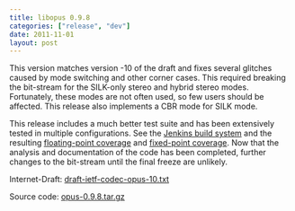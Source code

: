 ```yaml
---
title: libopus 0.9.8
categories: ["release", "dev"]
date: 2011-11-01
layout: post
---
```


This version matches version -10 of the draft and fixes several glitches caused
by mode switching and other corner cases. This required breaking the bit-stream
for the SILK-only stereo and hybrid stereo modes. Fortunately, these modes are
not often used, so few users should be affected. This release also implements a
CBR mode for SILK mode.

This release includes a much better test suite and has been extensively tested
in multiple configurations. See the [Jenkins build system][jenkins] and the resulting
[floating-point coverage][floating] and [fixed-point coverage][fixed]. Now that the
analysis and documentation of the code has been completed, further changes to the
bit-stream until the final freeze are unlikely.

Internet-Draft: [draft-ietf-codec-opus-10.txt](http://tools.ietf.org/id/draft-ietf-codec-opus-10.txt)

Source code: [opus-0.9.8.tar.gz](http://downloads.xiph.org/releases/opus/opus-0.9.8.tar.gz)

[jenkins]: https://mf4.xiph.org/jenkins/view/opus/
[floating]: https://mf4.xiph.org/jenkins/job/opus-coverage/ws/coverage/index.html
[fixed]: https://mf4.xiph.org/jenkins/job/opus-coverage-fixed/ws/coverage/index.html
